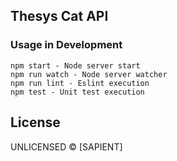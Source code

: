 ## Thesys Cat API

### Usage in Development

    npm start - Node server start
    npm run watch - Node server watcher
    npm run lint - Eslint execution
    npm test - Unit test execution

## License

UNLICENSED © [SAPIENT]
